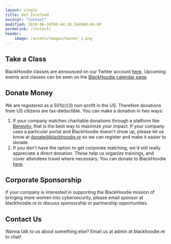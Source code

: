 ```yaml
---
layout: single
title: Get Involved
excerpt: "Contact"
modified: 2018-06-16T00:44:38.564948-04:00
permalink: /contact/
header:
    image: /assets/images/banner_1.png
---
```


## Take a Class

BlackHoodie classes are announced on our Twitter account [here](https://twitter.com/Blackhoodie_RE). Upcoming events and classes can be seen on the [BlackHoodie calendar page](/calendar/).

## Donate Money
We are registered as a 501(c)(3) non-profit in the US. Therefore donations from US citizens are tax-deductible. You can make a donation in two ways:
1. If your company matches charitable donations through a platform like [Benevity](https://causes.benevity.org), that is the best way to maximize your impact. If your company uses a particular portal and BlackHoodie doesn't show up, please let us know at donate@blackhoodie.re so we can register and make it easier to donate.
2. If you don't have the option to get corporate matching, we'd still really appreciate a direct donation. These help us organize trainings, and cover attendees travel where necessary. You can donate to BlackHoodie [here](https://donate.stripe.com/9AQaGq3Ho6084aAdQQ).

## Corporate Sponsorship
If your company is interested in supporting the BlackHoodie mission of bringing more women into cybersecurity, please email sponsor at blackhoodie.re to discuss sponsorship or partnership opportunities.


## Contact Us
Wanna talk to us about something else? Email us at admin at blackhoodie.re to chat!
